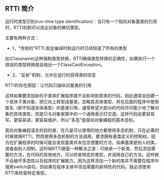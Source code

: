 ## RTTI 简介 ##

运行时类型识别(run-time type identification)：当只有一个指向对象基类的引用时，RTTI机制可以找出对象的确切类型。

主要有两种方式：

* 1，"传统的"RTTI,假定编译时和运行时已经知道了所有的类型

如(Classname)这种强制类型转换，RTTI确保类型转换的正确性，如果执行一个错误的类型转换就会抛出一个ClassCastException。

* 2，"反射"机制，允许在运行时获得类的信息

RTTI的存在原因：让代码只操纵对基类的引用

这样如果要添加新的子类来扩展程序就不会影响到原来的代码，因此通常会创建一个具体子类对象，把它向上转型成基类，忽略其具体类型，并在后面的程序中使用匿名（即不知道具体类型）的基类引用，通常希望大部分的代码尽可能少地了解对象的具体类型，而是只与对象家族中的一个通用表示打交道。这样代码会更容易写，更容易读，更容易维护，所以"多态"是面向对象编程的基本目标。

面向对象编程语言的目的是，在凡是可以使用的地方都使用多态机制，只在必需的时候使用RTTI，然而使用多态机制的方法调用，要求拥有基类定义的控制权。因为在扩展程序的时候可能会发现基类并未包含想要的方法，如果基类是别人的类，或者由别人控制，这时候RTTI便是一种解决之道：可继承一个新类，然后添加需要的方法，在代码的其他地方，可以检查特定的类型，并调用自己的方法。这样做不会破坏多态性以及程序的扩展能力，因为这样添加一个新的类并不需要在程序中搜索switch语句。但如果在程序主体中添加需要的新特性的代码，就必须使用RTTI来检查特定类型。
